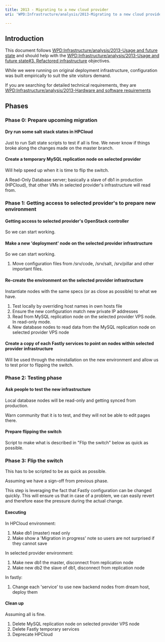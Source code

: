 ```yaml
---
title: 2013 - Migrating to a new cloud provider
uri: 'WPD:Infrastructure/analysis/2013-Migrating to a new cloud provider'

---
```

## Introduction

This document follows [WPD:Infrastructure/analysis/2013-Usage and future state](/WPD:Infrastructure/analysis/2013-Usage_and_future_state) and should help with the [WPD:Infrastructure/analysis/2013-Usage and future state\#3. Refactored infrastructure](/WPD:Infrastructure/analysis/2013-Usage_and_future_state#3._Refactored_infrastructure) objectives.

While we were running on original deployment infrastructure, configuration was built empirically to suit the site visitors demand.

If you are searching for detailed technical requirements, they are [WPD:Infrastructure/analysis/2013-Hardware and software requirements](/WPD:Infrastructure/analysis/2013-Hardware_and_software_requirements)

## Phases

### Phase 0: Prepare upcoming migration

#### Dry run some salt stack states in HPCloud

Just to run Salt state scripts to test if all is fine. We never know if things broke along the changes made on the master branch.

#### Create a temporary MySQL replication node on selected provider

Will help speed up when it is time to flip the switch.

A Read-Only Database server; basically a slave of db1 in production (HPCloud), that other VMs in selected provider's infrastructure will read from.

### Phase 1: Getting access to selected provider's to prepare new environment

#### Getting access to selected provider's OpenStack controller

So we can start working.

#### Make a new 'deployment' node on the selected provider infrastructure

So we can start working.

1.  Move configuration files from /srv/code, /srv/salt, /srv/pillar and other important files.

#### Re-create the environment on the selected provider infrastructure

Instantiate nodes with the same specs (or as close as possible) to what we have.

1.  Test locally by overriding host names in own hosts file
2.  Ensure the new configuration match new private IP addresses
3.  Read from MySQL replication node on the selected provider VPS node. In read-only mode.
4.  New database nodes to read data from the MySQL replication node on selected provider VPS node

#### Create a copy of each Fastly services to point on nodes within selected provider infrastructure

Will be used through the reinstallation on the new environment and allow us to test prior to flipping the switch.

### Phase 2: Testing phase

#### Ask people to test the new infrastructure

Local database nodes will be read-only and getting synced from production.

Warn community that it is to test, and they will not be able to edit pages there.

#### Prepare flipping the switch

Script to make what is described in "Flip the switch" below as quick as possible.

### Phase 3: Flip the switch

This has to be scripted to be as quick as possible.

Assuming we have a sign-off from previous phase.

This step is leveraging the fact that Fastly configuration can be changed quickly. This will ensure us that in case of a problem, we can easily revert and therefore ease the pressure during the actual change.

#### Executing

In HPCloud environment:

1.  Make db1 (master) read only
2.  Make show a 'Migration in progress' note so users are not surprised if they cannot save

In selected provider environment:

1.  Make new db1 the master, disconnect from replication node
2.  Make new db2 the slave of db1, disconnect from replication node

In fastly:

1.  Change each 'service' to use new backend nodes from dream host, deploy them

#### Clean up

Assuming all is fine.

1.  Delete MySQL replication node on selected provider VPS node
2.  Delete Fastly temporary services
3.  Deprecate HPCloud
